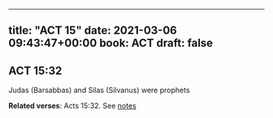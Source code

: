 
---
title: "ACT 15"
date: 2021-03-06 09:43:47+00:00
book: ACT
draft: false
---

## ACT 15:32

Judas (Barsabbas) and Silas (Silvanus) were prophets

**Related verses**: Acts 15:32. See [notes](https://my.bible.com/notes/3643741442566513417)


